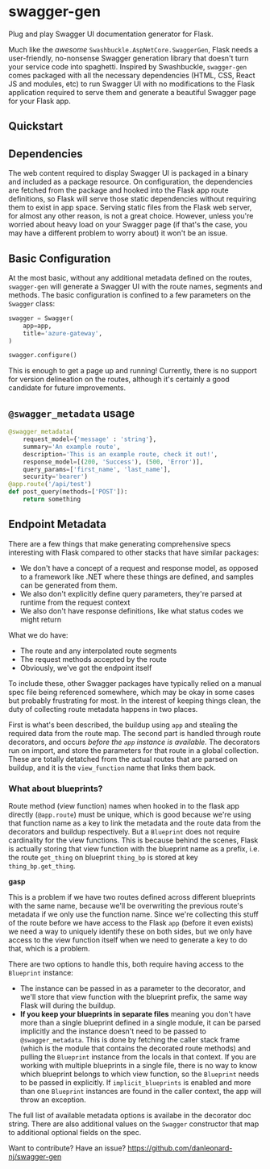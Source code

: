 # swagger-gen
Plug and play Swagger UI documentation generator for Flask.

Much like the *awesome* `Swashbuckle.AspNetCore.SwaggerGen`, Flask needs a user-friendly, no-nonsense Swagger generation library that doesn't turn your service code into spaghetti.  Inspired by Swashbuckle, `swagger-gen` comes packaged with all the necessary dependencies (HTML, CSS, React JS and modules, etc) to run Swagger UI with no modifications to the Flask application required to serve them and generate a beautiful Swagger page for your Flask app.

## Quickstart


## Dependencies
The web content required to display Swagger UI is packaged in a binary and included as a package resource.  On configuration, the dependencies are fetched from the package and hooked into the Flask app route definitions, so Flask will serve those static dependencies without requiring them to exist in app space.  Serving static files from the Flask web server, for almost any other reason, is not a great choice.  However, unless you're worried about heavy load on your Swagger page (if that's the case, you may have a different problem to worry about) it won't be an issue.

## Basic Configuration

At the most basic, without any additional metadata defined on the routes, `swagger-gen` will generate a Swagger UI with the route names, segments and methods.  The basic configuration is confined to a few parameters on the `Swagger` class:

```python
swagger = Swagger(
    app=app,
    title='azure-gateway',
)

swagger.configure()
```

This is enough to get a page up and running!  Currently, there is no support for version delineation on the routes, although it's certainly a good candidate for future improvements.

## `@swagger_metadata` usage

```python
@swagger_metadata(
    request_model={'message' : 'string'},
    summary='An example route',
    description='This is an example route, check it out!',
    response_model=[(200, 'Success'), (500, 'Error')],
    query_params=['first_name', 'last_name'],
    security='bearer')
@app.route('/api/test')
def post_query(methods=['POST']):
    return something
```

## Endpoint Metadata

There are a few things that make generating comprehensive specs interesting with Flask compared to other stacks that have similar packages:

* We don't have a concept of a request and response model, as opposed to a framework like .NET where these things are defined, and samples can be generated from them.
* We also don't explicitly define query parameters, they're parsed at runtime from the request context
* We also don't have response definitions, like what status codes we might return

What we do have:
* The route and any interpolated route segments
* The request methods accepted by the route
* Obviously, we've got the endpoint itself

To include these, other Swagger packages have typically relied on a manual spec file being referenced somewhere, which may be okay in some cases but probably frustrating for most.  In the interest of keeping things clean, the duty of collecting route metadata happens in two places.

First is what's been described, the buildup using `app` and stealing the required data from the route map.  The second part is handled through route decorators, and occurs *before the `app` instance is available.*  The decorators run on import, and store the parameters for that route in a global collection.  These are totally detatched from the actual routes that are parsed on buildup, and it is the `view_function` name that links them back.

### What about blueprints?

Route method (view function) names when hooked in to the flask app directly (`@app.route`) must be unique, which is good because we're using that function name as a key to link the metadata and the route data from the decorators and buildup respectively.  But a `Blueprint` does not require cardinality for the view functions.  This is because behind the scenes, Flask is actually storing that view function with the blueprint name as a prefix, i.e. the route `get_thing` on blueprint `thing_bp` is stored at key `thing_bp.get_thing`.

**gasp**

This is a problem if we have two routes defined across different blueprints with the same name, because we'll be overwriting the previous route's metadata if we only use the function name.  Since we're collecting this stuff of the route before we have access to the Flask `app` (before it even exists) we need a way to uniquely identify these on both sides, but we only have access to the view function itself when we need to generate a key to do that, which is a problem.

There are two options to handle this, both require having access to the `Blueprint` instance:
* The instance can be passed in as a parameter to the decorator, and we'll store that view function with the blueprint prefix, the same way Flask will during the buildup.
* **If you keep your blueprints in separate files** meaning you don't have more than a single blueprint defined in a single module, it can be parsed implicitly and the instance doesn't need to be passed to `@swagger_metadata`.  This is done by fetching the caller stack frame (which is the module that contains the decorated route methods) and pulling the `Blueprint` instance from the locals in that context.  If you are working with multiple blueprints in a single file, there is no way to know which blueprint belongs to which view function, so the `Blueprint` needs to be passed in explicitly.  If `implicit_blueprints` is enabled and more than one `Blueprint` instances are found in the caller context, the app will throw an exception.

The full list of available metadata options is availabe in the decorator doc string.  There are also additional values on the `Swagger` constructor that map to additional optional fields on the spec.

Want to contribute?  Have an issue?
https://github.com/danleonard-nj/swagger-gen